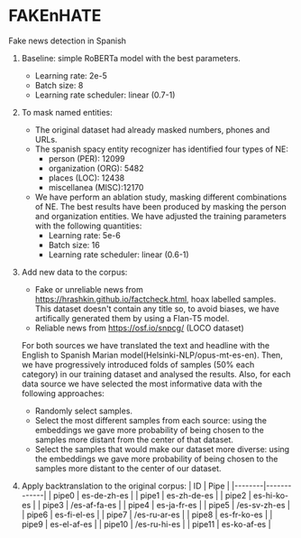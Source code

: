 # FAKEnHATE
Fake news detection in Spanish

1. Baseline: simple RoBERTa model with the best parameters.
    - Learning rate: 2e-5
    - Batch size: 8
    - Learning rate scheduler: linear (0.7-1)
2. To mask named entities:
    - The original dataset had already masked numbers, phones and URLs.
    - The spanish spacy entity recognizer has identified four types of NE: 
        - person (PER): 12099
        - organization (ORG): 5482
        - places (LOC): 12438
        - miscellanea (MISC):12170
    - We have perform an ablation study, masking different combinations of NE. The best results have been produced by masking the person and organization entities. We have adjusted the training parameters with the following quantities:
        - Learning rate: 5e-6
        - Batch size: 16
        - Learning rate scheduler: linear (0.6-1)
3. Add new data to the corpus:
    - Fake or unreliable news from https://hrashkin.github.io/factcheck.html, hoax labelled samples. This dataset doesn't contain any title so, to avoid biases, we have artifically generated them by using a Flan-T5 model.
    - Reliable news from https://osf.io/snpcg/ (LOCO dataset)
    
    For both sources we have translated the text and headline with the English to Spanish Marian model(Helsinki-NLP/opus-mt-es-en). Then, we have progressively introduced folds of samples (50% each category) in our training dataset and analysed the results. Also, for each data source we have selected the most informative data with the following approaches:
    - Randomly select samples.
    - Select the most different samples from each source: using the embeddings we gave more probability of being chosen to the samples more distant from the center of that dataset.
    - Select the samples that would make our dataset more diverse: using the embeddings we gave more probability of being chosen to the samples more distant to the center of our dataset.
4. Apply backtranslation to the original corpus:
    | ID     | Pipe        |
    |--------|-------------|
    | pipe0  | es-de-zh-es |
    | pipe1  | es-zh-de-es |
    | pipe2  | es-hi-ko-es |
    | pipe3  | /es-af-fa-es |
    | pipe4  | es-ja-fr-es |
    | pipe5  | /es-sv-zh-es |
    | pipe6  | es-fi-el-es |
    | pipe7  | /es-ru-ar-es |
    | pipe8  | es-fr-ko-es |
    | pipe9  | es-el-af-es |
    | pipe10 | /es-ru-hi-es |
    | pipe11 | es-ko-af-es |
